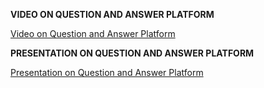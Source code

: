 **VIDEO ON QUESTION AND ANSWER PLATFORM**

<a href="https://drive.google.com/file/d/1Zyr5b2wrk8QYrDo6Kw--2QfIpkQY8h7z/view?usp=sharing">Video on Question and Answer Platform</a>

**PRESENTATION ON QUESTION AND ANSWER PLATFORM**

<a href="https://drive.google.com/file/d/1gycFTV6agJNMXrKvpIhSaJA8cc532mz0/view?usp=sharing">Presentation on Question and Answer Platform</a>
